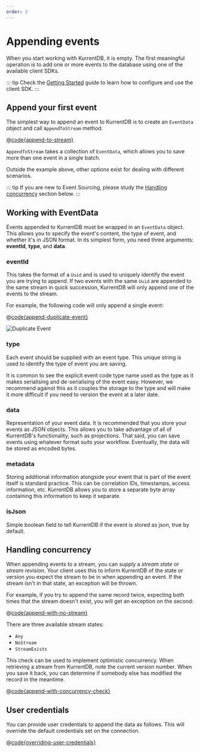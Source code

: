 ```yaml
---
order: 2
---
```


# Appending events

When you start working with KurrentDB, it is empty. The first meaningful operation is to add one or more events to the database using one of the available client SDKs.

::: tip
Check the [Getting Started](getting-started.md) guide to learn how to configure and use the client SDK.
:::

## Append your first event

The simplest way to append an event to KurrentDB is to create an `EventData` object and call `AppendToStream` method.

@[code{append-to-stream}](@grpc:appending-events/Program.cs)

`AppendToStream` takes a collection of `EventData`, which allows you to save more than one event in a single batch.
 
Outside the example above, other options exist for dealing with different scenarios. 

::: tip
If you are new to Event Sourcing, please study the [Handling concurrency](#handling-concurrency) section below.
:::

## Working with EventData

Events appended to KurrentDB must be wrapped in an `EventData` object. This allows you to specify the event's content, the type of event, and whether it's in JSON format. In its simplest form, you need three arguments:  **eventId**, **type**, and **data**.

### eventId

This takes the format of a `Uuid` and is used to uniquely identify the event you are trying to append. If two events with the same `Uuid` are appended to the same stream in quick succession, KurrentDB will only append one of the events to the stream. 

For example, the following code will only append a single event:

@[code{append-duplicate-event}](@grpc:appending-events/Program.cs)

![Duplicate Event](../images/duplicate-event.png)

### type

Each event should be supplied with an event type. This unique string is used to identify the type of event you are saving. 

It is common to see the explicit event code type name used as the type as it makes serialising and de-serialising of the event easy. However, we recommend against this as it couples the storage to the type and will make it more difficult if you need to version the event at a later date.

### data

Representation of your event data. It is recommended that you store your events as JSON objects.  This allows you to take advantage of all of KurrentDB's functionality, such as projections. That said, you can save events using whatever format suits your workflow. Eventually, the data will be stored as encoded bytes.

### metadata

Storing additional information alongside your event that is part of the event itself is standard practice. This can be correlation IDs, timestamps, access information, etc. KurrentDB allows you to store a separate byte array containing this information to keep it separate.

### isJson

Simple boolean field to tell KurrentDB if the event is stored as json, true by default.

## Handling concurrency

When appending events to a stream, you can supply a *stream state* or *stream revision*. Your client uses this to inform KurrentDB of the state or version you expect the stream to be in when appending an event. If the stream isn't in that state, an exception will be thrown. 

For example, if you try to append the same record twice, expecting both times that the stream doesn't exist, you will get an exception on the second:

@[code{append-with-no-stream}](@grpc:appending-events/Program.cs)

There are three available stream states: 
- `Any`
- `NoStream`
- `StreamExists`

This check can be used to implement optimistic concurrency. When retrieving a stream from KurrentDB, note the current version number. When you save it back, you can determine if somebody else has modified the record in the meantime.

@[code{append-with-concurrency-check}](@grpc:appending-events/Program.cs)

<!-- ## Options TODO -->

## User credentials

You can provide user credentials to append the data as follows. This will override the default credentials set on the connection.

@[code{overriding-user-credentials}](@grpc:appending-events/Program.cs)

